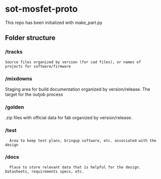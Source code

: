 # sot-mosfet-proto
This repo has been initialized with make_part.py
## Folder structure 
### /tracks
    Source files organized by version (for cad files), or names of projects for software/firmware
### /mixdowns
  Staging area for build documentation organized by version/release.  The target for the outjob process 
### /golden
   .zip files with official data for fab organized by version/release.
### /test
      Area to keep test plans, bringup software, etc. associated with the design
### /docs
      Place to store relevant data that is helpful for the design.  Datasheets, requirements specs, etc.
